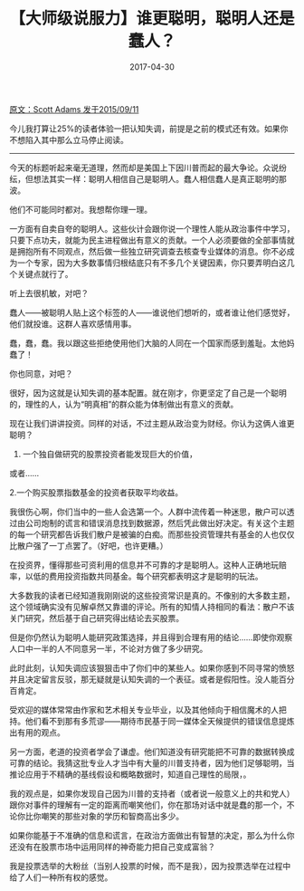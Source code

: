 ﻿---
layout: post
title: 【大师级说服力】谁更聪明，聪明人还是蠢人？
date: 2017-04-30
---

[原文：Scott Adams      发于2015/09/11][1]

今儿我打算让25%的读者体验一把认知失调，前提是之前的模式还有效。如果你不想陷入其中那么立马停止阅读。


----------


今天的标题听起来毫无道理，然而却是美国上下因川普而起的最大争论。众说纷纭，但想法其实一样：聪明人相信自己是聪明人。蠢人相信蠢人是真正聪明的那波。

他们不可能同时都对。我想帮你理一理。

一方面有自卖自夸的聪明人。这些伙计会跟你说一个理性人能从政治事件中学习，只要下点功夫，就能为民主进程做出有意义的贡献。一个人必须要做的全部事情就是拥抱所有不同观点，然后做一些独立研究调查去核查专业媒体的消息。你不必成为一个专家，因为大多数事情归根结底只有不多几个关键因素，你只要弄明白这几个关键点就行了。

听上去很机敏，对吧？

蠢人——被聪明人贴上这个标签的人——谁说他们想听的，或者谁让他们感觉好，他们就投谁。这群人喜欢感情用事。

蠢，蠢，蠢。我以跟这些拒绝使用他们大脑的人同在一个国家而感到羞耻。太他妈蠢了！

你也同意，对吧？

很好，因为这就是认知失调的基本配置。就在刚才，你更坚定了自己是一个聪明的，理性的人，认为“明真相”的群众能为体制做出有意义的贡献。

现在让我们讲讲投资。同样的对话，不过主题从政治变为财经。你认为这俩人谁更聪明？

1.	一个独自做研究的股票投资者能发现巨大的价值，

或者……


2.一个购买股票指数基金的投资者获取平均收益。

我很伤心啊，你们当中的一些人会选第一个。人群中流传着一种迷思，散户可以透过由公司炮制的谎言和错误消息找到数据源，然后凭此做出好决定。有关这个主题的每一个研究都告诉我们散户是被骗的白痴。而那些投资管理共有基金的人也仅仅比散户强了一丁点罢了。（好吧，也许更糟。）

在投资界，懂得那些可资利用的信息并不可靠的才是聪明人。这种人正确地玩赔率，以低的费用投资指数共同基金。每个研究都表明这才是聪明的玩法。

大多数我的读者已经知道我刚刚说的这些投资常识是真的。不像别的大多数主题，这个领域确实没有见解卓然又靠谱的评论。所有的知情人持相同的看法：散户不该关门研究，然后基于自己研究得出结论去买股票。

但是你仍然认为聪明人能研究政策选择，并且得到合理有用的结论……即使你观察人口中一半的人不同意另一半，不论对方做了多少研究。

此时此刻，认知失调应该狠狠击中了你们中的某些人。如果你感到不同寻常的愤怒并且决定留言反驳，那无疑就是认知失调的一个表征。或者是假阳性。没人能百分百肯定。

受欢迎的媒体常常由作家和艺术相关专业毕业，以及其他倾向于相信魔术的人把持。他们看不到那有多荒谬——期待市民基于同一媒体全天候提供的错误信息提炼出有用的观点。

另一方面，老道的投资者学会了谦虚。他们知道没有研究能把不可靠的数据转换成可靠的结论。我猜这批专业人才当中有大量的川普支持者，因为他们足够聪明，当推论应用于不精确的基线假设和概略数据时，知道自己理性的局限，。

我的观点是，如果你发现自己因为川普的支持者（或者说一般意义上的共和党人）跟你对事件的理解有一定的距离而嘲笑他们，你在那场对话中就是蠢的那一个，不论你比你嘲笑的那些对象的学历和智商高出多少。

如果你能基于不准确的信息和谎言，在政治方面做出有智慧的决定，那么为什么你还没有在股票市场中运用同样的神奇能力把自己变成富翁？

我是投票选举的大粉丝（当别人投票的时候，而不是我），因为投票选举在过程中给了人们一种所有权的感觉。

[1]: http://blog.dilbert.com/post/128844698316/who-is-smarter-the-smart-people-or-the-dumb



